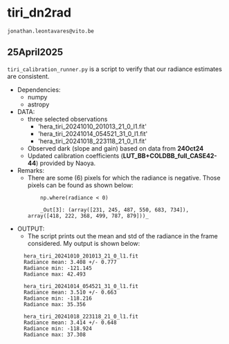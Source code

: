 # tiri_dn2rad 
`jonathan.leontavares@vito.be
`
## 25April2025

`tiri_calibration_runner.py`  is a script to verify that our radiance estimates are consistent.

- Dependencies:
  - numpy
  - astropy
- DATA:
  - three selected observations
    - 'hera_tiri_20241010_201013_21_0_l1.fit'
    - 'hera_tiri_20241014_054521_31_0_l1.fit'
    - 'hera_tiri_20241018_223118_21_0_l1.fit'
  - Observed dark (slope and gain) based on data from **24Oct24**
  - Updated calibration coefficients (**LUT_BB+COLDBB_full_CASE42-44**) provided by Naoya.
- Remarks:
  - There are some (6) pixels for which the radiance is negative. Those pixels can be found as shown below:
    ```     
        np.where(radiance < 0)
  
        _Out[3]: (array([231, 245, 487, 550, 683, 734]), array([418, 222, 368, 499, 787, 879]))_
    ```
- OUTPUT:
  - The script prints out the mean and std of the radiance in the frame considered. My output is shown below:
  ```
    hera_tiri_20241010_201013_21_0_l1.fit
    Radiance mean: 3.408 +/- 0.777
    Radiance min: -121.145
    Radiance max: 42.493
    
    hera_tiri_20241014_054521_31_0_l1.fit
    Radiance mean: 3.510 +/- 0.663
    Radiance min: -118.216
    Radiance max: 35.356
    
    hera_tiri_20241018_223118_21_0_l1.fit
    Radiance mean: 3.414 +/- 0.648
    Radiance min: -118.924
    Radiance max: 37.308

```